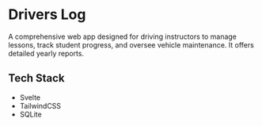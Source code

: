 # Drivers Log

A comprehensive web app designed for driving instructors to manage lessons, track student progress, and oversee vehicle maintenance. It offers detailed yearly reports.

## Tech Stack

* Svelte
* TailwindCSS
* SQLite
